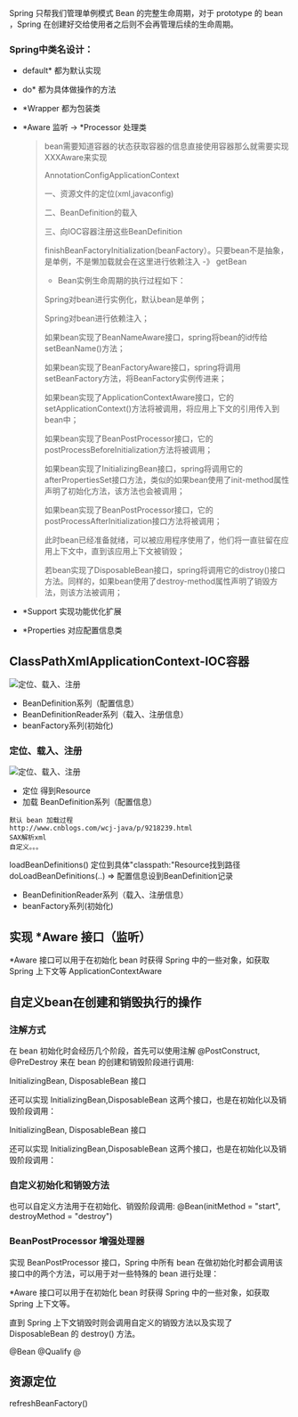 Spring 只帮我们管理单例模式 Bean 的完整生命周期，对于 prototype 的 bean ，Spring 在创建好交给使用者之后则不会再管理后续的生命周期。

### Spring中类名设计：  
* default* 都为默认实现  

* do*      都为具体做操作的方法  

* \*Wrapper 都为包装类  

* *Aware   监听  -> *Processor 处理类

  > bean需要知道容器的状态获取容器的信息直接使用容器那么就需要实现XXXAware来实现
  >
  > AnnotationConfigApplicationContext
  >
  > 一、资源文件的定位(xml,javaconfig)
  >
  > 二、BeanDefinition的载入
  >
  > 三、向IOC容器注册这些BeanDefinition
  >
  >
  >
  > finishBeanFactoryInitialization(beanFactory）。只要bean不是抽象，是单例，不是懒加载就会在这里进行依赖注入  -》 getBean
  >
  >
  >
  > * Bean实例生命周期的执行过程如下：
  >
  > Spring对bean进行实例化，默认bean是单例；
  >
  > Spring对bean进行依赖注入；
  >
  > 如果bean实现了BeanNameAware接口，spring将bean的id传给setBeanName()方法；
  >
  > 如果bean实现了BeanFactoryAware接口，spring将调用setBeanFactory方法，将BeanFactory实例传进来；
  >
  > 如果bean实现了ApplicationContextAware接口，它的setApplicationContext()方法将被调用，将应用上下文的引用传入到bean中；
  >
  >
  >
  > 如果bean实现了BeanPostProcessor接口，它的postProcessBeforeInitialization方法将被调用；
  >
  > 如果bean实现了InitializingBean接口，spring将调用它的afterPropertiesSet接口方法，类似的如果bean使用了init-method属性声明了初始化方法，该方法也会被调用；
  >
  >
  >
  > 如果bean实现了BeanPostProcessor接口，它的postProcessAfterInitialization接口方法将被调用；
  >
  > 此时bean已经准备就绪，可以被应用程序使用了，他们将一直驻留在应用上下文中，直到该应用上下文被销毁；
  >
  >
  >
  > 若bean实现了DisposableBean接口，spring将调用它的distroy()接口方法。同样的，如果bean使用了destroy-method属性声明了销毁方法，则该方法被调用；

* \*Support 实现功能优化扩展 

* \*Properties 对应配置信息类

## ClassPathXmlApplicationContext-IOC容器



![定位、载入、注册](../../../image/spring-ioc初始过程.PNG)
* BeanDefinition系列（配置信息）
* BeanDefinitionReader系列（载入、注册信息）
* beanFactory系列(初始化)

### 定位、载入、注册

![定位、载入、注册](../../../image/spring-ioc初始过程.PNG)
* 定位  得到Resource
* 加载  BeanDefinition系列（配置信息）
```
默认 bean 加载过程
http://www.cnblogs.com/wcj-java/p/9218239.html
SAX解析xml
自定义。。。
```
loadBeanDefinitions()
定位到具体"classpath:"Resource找到路径
doLoadBeanDefinitions(..) => 配置信息设到BeanDefinition记录

* BeanDefinitionReader系列（载入、注册信息）
* beanFactory系列(初始化)

## 实现 *Aware 接口（监听）
*Aware 接口可以用于在初始化 bean 时获得 Spring 中的一些对象，如获取 Spring 上下文等
ApplicationContextAware

## 自定义bean在创建和销毁执行的操作
### 注解方式

在 bean 初始化时会经历几个阶段，首先可以使用注解 @PostConstruct, @PreDestroy 来在 bean 的创建和销毁阶段进行调用:

InitializingBean, DisposableBean 接口

还可以实现 InitializingBean,DisposableBean 这两个接口，也是在初始化以及销毁阶段调用：

InitializingBean, DisposableBean 接口

还可以实现 InitializingBean,DisposableBean 这两个接口，也是在初始化以及销毁阶段调用：

### 自定义初始化和销毁方法

也可以自定义方法用于在初始化、销毁阶段调用:
@Bean(initMethod = "start", destroyMethod = "destroy")

### BeanPostProcessor 增强处理器

实现 BeanPostProcessor 接口，Spring 中所有 bean 在做初始化时都会调用该接口中的两个方法，可以用于对一些特殊的 bean 进行处理：

*Aware 接口可以用于在初始化 bean 时获得 Spring 中的一些对象，如获取 Spring 上下文等。

直到 Spring 上下文销毁时则会调用自定义的销毁方法以及实现了 DisposableBean 的 destroy() 方法。

@Bean
@Qualify
@







## 资源定位

refreshBeanFactory()

